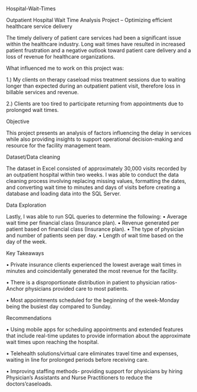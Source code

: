  Hospital-Wait-Times

Outpatient Hospital Wait Time Analysis Project – Optimizing efficient healthcare service delivery

The timely delivery of patient care services had been a significant issue within the healthcare industry. Long wait times have resulted in increased patient frustration and a negative outlook toward patient care delivery and a loss of revenue for healthcare organizations.

What influenced me to work on this project was:

1.)	My clients on therapy caseload miss treatment sessions due to waiting longer than expected during an outpatient patient visit, therefore loss in billable services and revenue. 

2.)	Clients are too tired to participate returning from appointments due to prolonged wait times.


Objective

This project presents an analysis of factors influencing the delay in services while also providing insights to support operational decision-making and resource for the facility management team.

Dataset/Data cleaning

The dataset in Excel consisted of approximately 30,000 visits recorded by an outpatient hospital within two weeks. I was able to conduct the data cleaning process involving replacing missing values, formatting the dates, and converting wait time to minutes and days of visits before creating a database and loading data into the SQL Server.

Data Exploration

Lastly, I was able to run SQL queries to determine the following:
•	Average wait time per financial class (Insurance plan).
•	Revenue generated per patient based on financial class (Insurance plan).
•	The type of physician and number of patients seen per day.
•	Length of wait time based on the day of the week.

Key Takeaways

•	Private insurance clients experienced the lowest average wait times in minutes and coincidentally generated the most revenue for the facility.
  
•	There is a disproportionate distribution in patient to physician ratios-Anchor physicians provided care to most patients.
  
•	Most appointments scheduled for the beginning of the week-Monday being the busiest day compared to Sunday.

Recommendations

•	Using mobile apps for scheduling appointments and extended features that include real-time updates to provide information about the approximate wait times upon     reaching the hospital.
 
•	Telehealth solutions/virtual care eliminates travel time and expenses, waiting in line for prolonged periods before receiving care.
 
•	Improving staffing methods- providing support for physicians by hiring Physician’s Assistants and Nurse Practitioners to reduce the doctors’caseloads.








